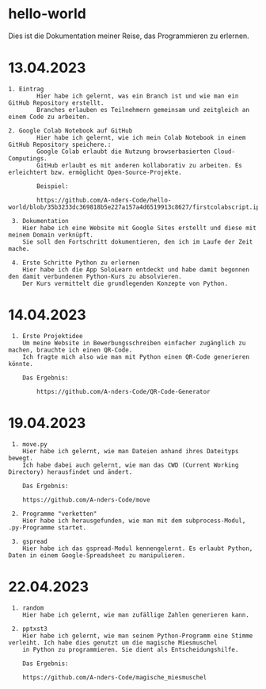 # hello-world
Dies ist die Dokumentation meiner Reise, das Programmieren zu erlernen.

# 13.04.2023

   	1. Eintrag
    		Hier habe ich gelernt, was ein Branch ist und wie man ein GitHub Repository erstellt.
      		Branches erlauben es Teilnehmern gemeinsam und zeitgleich an einem Code zu arbeiten.
  
   	2. Google Colab Notebook auf GitHub
    		Hier habe ich gelernt, wie ich mein Colab Notebook in einem GitHub Repository speichere.:
      		Google Colab erlaubt die Nutzung browserbasierten Cloud-Computings.
      		GitHub erlaubt es mit anderen kollaborativ zu arbeiten. Es erleichtert bzw. ermöglicht Open-Source-Projekte. 
    
      		Beispiel:
    
        	https://github.com/A-nders-Code/hello-world/blob/35b3233dc369818b5e227a157a4d6519913c8627/firstcolabscript.ipynb

	 3. Dokumentation
  		Hier habe ich eine Website mit Google Sites erstellt und diese mit meinem Domain verknüpft.
  		Sie soll den Fortschritt dokumentieren, den ich im Laufe der Zeit mache.
  
	 4. Erste Schritte Python zu erlernen
  		Hier habe ich die App SoloLearn entdeckt und habe damit begonnen den damit verbundenen Python-Kurs zu absolvieren.
  		Der Kurs vermittelt die grundlegenden Konzepte von Python.
  

# 14.04.2023

	 1. Erste Projektidee
  		Um meine Website in Bewerbungsschreiben einfacher zugänglich zu machen, brauchte ich einen QR-Code.
  		Ich fragte mich also wie man mit Python einen QR-Code generieren könnte.
   
   		Das Ergebnis:
     
     		https://github.com/A-nders-Code/QR-Code-Generator


# 19.04.2023
	 1. move.py
		Hier habe ich gelernt, wie man Dateien anhand ihres Dateityps bewegt.
		Ich habe dabei auch gelernt, wie man das CWD (Current Working Directory) herausfindet und ändert.
			
		Das Ergebnis:
				
		https://github.com/A-nders-Code/move

	 2. Programme "verketten"
		Hier habe ich herausgefunden, wie man mit dem subprocess-Modul, .py-Programme startet.

	 3. gspread
		Hier habe ich das gspread-Modul kennengelernt. Es erlaubt Python, Daten in einem Google-Spreadsheet zu manipulieren.
		
# 22.04.2023
	 1. random
	 	Hier habe ich gelernt, wie man zufällige Zahlen generieren kann.
	 
	 2. pptxst3
		Hier habe ich gelernt, wie man seinem Python-Programm eine Stimme verleiht. Ich habe dies genutzt um die magische Miesmuschel 
		in Python zu programmieren. Sie dient als Entscheidungshilfe.
			
		Das Ergebnis:
				
		https://github.com/A-nders-Code/magische_miesmuschel

